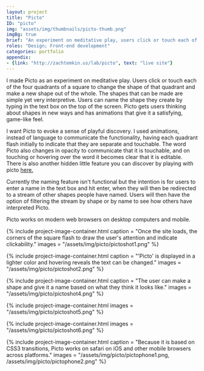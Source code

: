 ```yaml
---
layout: project
title: "Picto"
ID: "picto"
img: "assets/img/thumbnails/picto-thumb.png"
imgBg: true
brief: "An experiment on meditative play, users click or touch each of the four quadrants of a square to change the shape of that quadrant and make a new shape out of the whole. The shapes that can be made are simple yet very interpretive."
roles: "Design; Front-end development"
categories: portfolio
appendix:
- {link: "http://zachtemkin.us/lab/picto", text: "live site"}
---
```


I made Picto as an experiment on meditative play. Users click or touch each of the four quadrants of a square to change the shape of that quadrant and make a new shape out of the whole. The shapes that can be made are simple yet very interpretive. Users can name the shape they create by typing in the text box on the top of the screen. Picto gets users thinking about shapes in new ways and has animations that give it a satisfying, game-like feel.

I want Picto to evoke a sense of playful discovery. I used animations, instead of language to communicate the functionality, having each quadrant flash initially to indicate that they are separate and touchable. The word Picto also changes in opacity to communicate that it is touchable, and on touching or hovering over the word it becomes clear that it is editable. There is also another hidden little feature you can discover by playing with picto [here.](http://zachtemkin.us/lab/picto/)

Currently the naming feature isn't functional but the intention is for users to enter a name in the text box and hit enter, when they will then be redirected to a stream of other shapes people have named. Users will then have the option of filtering the stream by shape or by name to see how others have interpreted Picto.

Picto works on modern web browsers on desktop computers and mobile.

{% 
  include project-image-container.html
  caption = "Once the site loads, the corners of the square flash to draw the user's attention and indicate clickability."
  images = "/assets/img/picto/pictoshot1.png"
%}

{% 
  include project-image-container.html
  caption = "'Picto' is displayed in a lighter color and hovering reveals the text can be changed."
  images = "/assets/img/picto/pictoshot2.png"
%}

{% 
  include project-image-container.html
  caption = "The user can make a shape and give it a name based on what they think it looks like."
  images = "/assets/img/picto/pictoshot4.png"
%}

{% 
  include project-image-container.html
  images = "/assets/img/picto/pictoshot5.png"
%}

{% 
  include project-image-container.html
  images = "/assets/img/picto/pictoshot6.png"
%}

{% 
  include project-image-container.html
  caption = "Because it is based on CSS3 transitions, Picto works on safari on iOS and other mobile browsers across platforms."
  images = "/assets/img/picto/pictophone1.png, /assets/img/picto/pictophone2.png"
%}